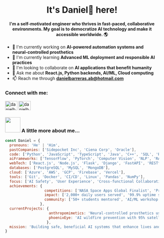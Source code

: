 <h1 align="center">It's Daniel🗿 here!</h1>
<h4 align="center">I'm a self-motivated engineer who thrives in fast-paced, collaborative environments. My goal is to democratize AI technology and make it accessible worldwide. 🌎</h4>

- 🔭 I'm currently working on **AI-powered automation systems and neural-controlled prosthetics**
- 🌱 I'm currently learning **Advanced ML deployment and responsible AI practices**
- 🤝 I'm looking to collaborate on **AI applications that benefit humanity**
- 💬 Ask me about **React.js, Python backends, AI/ML, Cloud computing**
- 📫 Reach me through **danielbarreras.ab@hotmail.com**

<h3 align="left">Connect with me:</h3>
<p align="left">
<a href="https://linkedin.com/in/danielbrmz" target="blank"><img align="center" src="https://raw.githubusercontent.com/rahuldkjain/github-profile-readme-generator/master/src/images/icons/Social/linked-in-alt.svg" alt="danielbrmz" height="30" width="40" /></a>
<a href="https://www.leetcode.com/danielbrmz" target="blank"><img align="center" src="https://raw.githubusercontent.com/rahuldkjain/github-profile-readme-generator/master/src/images/icons/Social/leet-code.svg" alt="danielbrmz" height="30" width="40" /></a>
</p>

### <img src="https://i.pinimg.com/originals/27/b2/16/27b216fa373d75906c2b8b51661d8b13.gif" width="50"> A little more about me...  

```javascript
const Daniel = {
  pronouns: 'He' | 'Him',
  pastCompanies: ['Sidepocket Inc', 'Ciena Corp', 'Oracle'],
  code: ['Python', 'JavaScript', 'TypeScript', 'Java', 'C++', 'SQL', 'Rust'],
  aiFrameworks: ['TensorFlow', 'PyTorch', 'Computer Vision', 'NLP', 'RAG Models'],
  webTech: ['React.js', 'Node.js', 'Flask', 'Django', 'FastAPI', 'RESTful APIs'],
  databases: ['PostgreSQL', 'MySQL', 'MongoDB'],
  cloud: ['Azure', 'AWS', 'GCP', 'Firebase', 'Vercel'],
  tools: ['Git', 'Docker', 'CI/CD', 'Linux', 'Pandas', 'NumPy'],
  focus: ['AI Safety', 'User Experience', 'Cross-functional Collaboration', 'Product Development'],
  achievements: {
                  competitions: ['NASA Space Apps Global Finalist', 'Prototypes for Humanity 2024 Finalist'],
                  impact: ['2,000+ daily users served', '99.9% uptime systems', 'SOC 2 compliance'],
                  community: ['50+ students mentored', 'AI/ML workshop leader', 'Algorithms Club Board']
                },
  currentProjects: {
                    anthropomimetics: 'Neural-controlled prosthetics using EEG + RAG models',
                    phoenixEye: 'AI wildfire prevention with 95% satellite image accuracy'
                   },
  mission: 'Building safe, beneficial AI systems that enhance lives and solve global challenges through responsible deployment and inclusive access.'
}
```
